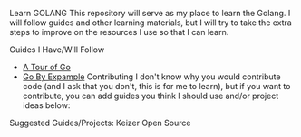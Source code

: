 Learn GOLANG
This repository will serve as my place to learn the Golang. I will follow guides and other learning materials, but I will try to take the extra steps to improve on the resources I use so that I can learn.

Guides I Have/Will Follow
- [A Tour of Go]((https://go.dev/tour/welcome/1))
- [Go By Expample](https://gobyexample.com)
Contributing
I don't know why you would contribute code (and I ask that you don't, this is for me to learn), but if you want to contribute, you can add guides you think I should use and/or project ideas below:

Suggested Guides/Projects: Keizer Open Source
